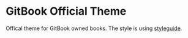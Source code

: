 # GitBook Official Theme

Offical theme for GitBook owned books. The style is using [styleguide](http://styleguide.gitbook.com).

